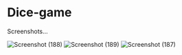 # Dice-game 

Screenshots...


![Screenshot (188)](https://user-images.githubusercontent.com/71056667/111863360-29341e00-8981-11eb-88ad-d602bb54aec5.jpg)
![Screenshot (189)](https://user-images.githubusercontent.com/71056667/111863363-2afde180-8981-11eb-97d1-c48935c8793b.jpg)
![Screenshot (187)](https://user-images.githubusercontent.com/71056667/111863367-2c2f0e80-8981-11eb-8dca-9e92bf052087.jpg)
